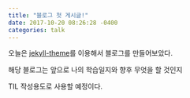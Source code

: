 ```yaml
---
title: "블로그 첫 게시글!"
date: 2017-10-20 08:26:28 -0400
categories: talk
---
```


오늘은 [jekyll-theme]를 이용해서 블로그를 만들어보았다.

해당 블로그는 앞으로 나의 학습일지와 향후 무엇을 할 것인지

TIL 작성용도로 사용할 예정이다.

[jekyll-theme]: https://jekyllrb.com/docs/home
